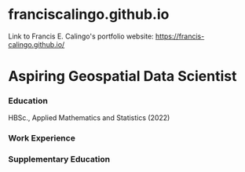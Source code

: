 # franciscalingo.github.io

Link to Francis E. Calingo's portfolio website: https://francis-calingo.github.io/

# Aspiring Geospatial Data Scientist

### Education
HBSc., Applied Mathematics and Statistics (2022)

### Work Experience

### Supplementary Education 
